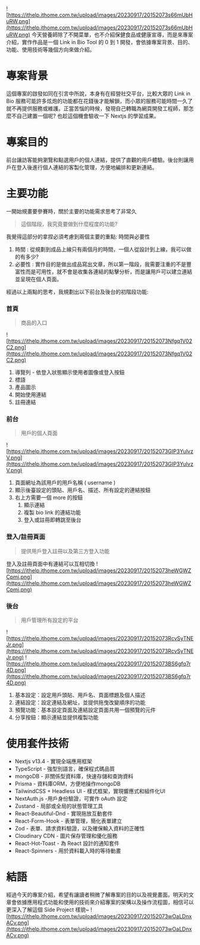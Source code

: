 ![https://ithelp.ithome.com.tw/upload/images/20230917/20152073s66mUbHuRW.png](https://ithelp.ithome.com.tw/upload/images/20230917/20152073s66mUbHuRW.png)
今天營養師除了不開菜單，也不介紹保健食品或健康宣導，而是來專案介紹，實作作品是一個 Link in Bio Tool 的 0 到 1 開發，會依據專案背景、目的、功能、使用技術等幾個方向來做介紹。

# 專案背景

這個專案的啟發如同在引言中所說，本身有在經營社交平台，比較大眾的 Link in Bio 服務可能許多炫炮的功能都在花錢後才能解鎖，而小眾的服務可能時間一久了就不再提供服務或維護。正當苦惱的時候，發現自己轉職為網頁開發工程師，那怎麼不自己建置一個呢? 也趁這個機會驗收一下 Nextjs 的學習成果。

# 專案目的

前台讓訪客能夠瀏覽和點選用戶的個人連結，提供了直觀的用戶體驗。後台則讓用戶在登入後進行個人連結的客製化管理，方便地編排和更新連結。

# 主要功能

一開始規畫要參賽時，關於主要的功能需求思考了非常久

> 這個階段，我究竟要做到什麼程度的功能?
> 

我覺得這部分的拿捏必須考慮到兩個主要的重點: 時間與必要性

1. 時間 : 從規劃到成品上線只有兩個月的時間，一個人從設計到上線，我可以做的有多少?
2. 必要性 : 實作目的是做出成品寫出文章，所以第一階段，我需要注重的不是豐富性而是可用性，就不會是收集各連結的點擊分析，而是讓用戶可以建立連結並呈現在個人頁面。

經過以上兩點的思考，我規劃出以下前台及後台的初階段功能:

### 首頁

> 商品的入口
> 

![https://ithelp.ithome.com.tw/upload/images/20230917/20152073Nfgq1V02C2.png](https://ithelp.ithome.com.tw/upload/images/20230917/20152073Nfgq1V02C2.png)
1. 導覽列 - 依登入狀態顯示使用者圖像或登入按鈕
2. 標語
3. 產品圖示
4. 開始使用連結
5. 註冊連結

### 前台

> 用戶的個人頁面
> 

![https://ithelp.ithome.com.tw/upload/images/20230917/20152073GIP3YulvzV.png](https://ithelp.ithome.com.tw/upload/images/20230917/20152073GIP3YulvzV.png)
1. 頁面網址為該用戶的用戶名稱 ( username )
2. 顯示後臺設定的頭貼、用戶名、描述、所有設定的連結按鈕
3. 右上方需要一個 more 的按鈕
    1. 顯示連結
    2. 複製 bio link 的連結功能
    3. 登入或註冊即轉跳至後台

### 登入/註冊頁面

> 提供用戶登入註冊以及第三方登入功能
> 

登入及註冊頁面中有連結可以互相切換
![https://ithelp.ithome.com.tw/upload/images/20230917/20152073heWGWZCpmj.png](https://ithelp.ithome.com.tw/upload/images/20230917/20152073heWGWZCpmj.png)

### 後台

> 用戶管理所有設定的平台
> 
![https://ithelp.ithome.com.tw/upload/images/20230917/20152073RcvSyTNEJr.png](https://ithelp.ithome.com.tw/upload/images/20230917/20152073RcvSyTNEJr.png)
![https://ithelp.ithome.com.tw/upload/images/20230917/20152073BS6gfq7r4D.png](https://ithelp.ithome.com.tw/upload/images/20230917/20152073BS6gfq7r4D.png)
1. 基本設定：設定用戶頭貼、用戶名、頁面標題及個人描述
2. 連結設定：設定連結及網址，並提供拖曳改變順序的功能
3. 預覽功能：基本設定頁面及連結設定頁面共用一個預覽的元件
4. 分享按鈕：顯示連結並提供複製功能

# 使用套件技術

- Nextjs v13.4 - 實現全端應用框架
- TypeScript - 強型別語言，確保程式碼品質
- mongoDB - 非關係型資料庫，快速存儲和查詢資料
- Prisma - 資料庫ORM，方便地操作mongoDB
- TailwindCSS + Headless UI - 樣式框架，實現響應式和組件化UI
- NextAuth.js -用戶身份驗證，可實作 oAuth 設定
- Zustand - 局部或全局的狀態管理工具
- React-Beautiful-Dnd - 實現拖放互動套件
- React-Form-Hook - 表單管理，簡化表單建立
- Zod - 表單、請求資料驗證，以及確保輸入資料的正確性
- Cloudinary CDN - 圖片保存管理和優化服務
- React-Hot-Toast - 為 React 設計的通知套件
- React-Spinners - 用於資料載入時的等待動畫

# 結語

經過今天的專案介紹，希望有讓讀者稍微了解專案的目的以及視覺畫面。明天的文章會依據應用程式功能和使用的技術來介紹專案的架構以及操作流程圖，相信可以更深入了解這個 Side Project 樣貌~
![https://ithelp.ithome.com.tw/upload/images/20230917/20152073wOaLDnxACv.png](https://ithelp.ithome.com.tw/upload/images/20230917/20152073wOaLDnxACv.png)